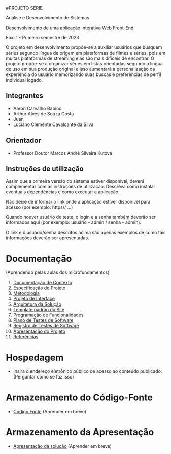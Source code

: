 #PROJETO SÉRIE 

Análise e Desenvolvimento de Sistemas 

Desenvolvimento de uma aplicação interativa Web Front-End

Eixo 1 - Primeiro semestre de 2023

O projeto em desenvolvimento propõe-se a auxiliar usuários que busquem séries segundo língua de origem em plataformas de filmes e séries, pois em muitas plataformas de streaming elas são mais difíceis de encontrar. O projeto propõe-se a organizar séries em listas orientadas segundo a língua de uso em sua produção original e isso aumentará a personalização da experiência do usuário memorizando suas buscas e preferências de perfil individual logado. 

## Integrantes

* Aaron Carvalho Babino
* Arthur Alves de Souza Costa
* Juan 
* Luciano Clemente Cavalcante da Silva

## Orientador

* Professor Doutor Marcos André Silveira Kutova 

## Instruções de utilização

Assim que a primeira versão do sistema estiver disponível, deverá complementar com as instruções de utilização. Descreva como instalar eventuais dependências e como executar a aplicação.

Não deixe de informar o link onde a aplicação estiver disponível para acesso (por exemplo: https// ...)

Quando houver usuário de teste, o login e a senha também deverão ser informados aqui (por exemplo: usuário - admin / senha - admin).

O link e o usuário/senha descritos acima são apenas exemplos de como tais informações deverão ser apresentadas.

# Documentação
(Aprendendo pelas aulas dos microfundamentos)
<ol>
<li><a href="docs/01-Documentação de Contexto.md"> Documentação de Contexto</a></li>
<li><a href="docs/02-Especificação do Projeto.md"> Especificação do Projeto</a></li>
<li><a href="docs/03-Metodologia.md"> Metodologia</a></li>
<li><a href="docs/04-Projeto de Interface.md"> Projeto de Interface</a></li>
<li><a href="docs/05-Arquitetura da Solução.md"> Arquitetura da Solução</a></li>
<li><a href="docs/06-Template padrão do Site.md"> Template padrão do Site</a></li>
<li><a href="docs/07-Programação de Funcionalidades.md"> Programação de Funcionalidades</a></li>
<li><a href="docs/08-Plano de Testes de Software.md"> Plano de Testes de Software</a></li>
<li><a href="docs/09-Registro de Testes de Software.md"> Registro de Testes de Software</a></li>
<li><a href="docs/10-Apresentação do Projeto.md"> Apresentação do Projeto</a></li>
<li><a href="docs/11-Referências.md"> Referências</a></li>
</ol>

# Hospedagem

* Insira o endereço eletrônico público de acesso ao conteúdo publicado. (Perguntar como se faz isso)

# Armazenamento do Código-Fonte

* <a href="src/README.md">Código Fonte</a> (Aprender em breve)

# Armazenamento da Apresentação

* <a href="presentation/README.md">Apresentação da solução</a> (Aprender em breve)
